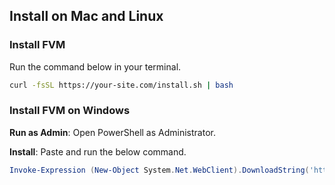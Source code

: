 ## Install on Mac and Linux

### Install FVM

Run the command below in your terminal.

```bash
curl -fsSL https://your-site.com/install.sh | bash
```

### Install FVM on Windows

**Run as Admin**: Open PowerShell as Administrator.

**Install**: Paste and run the below command.

```powershell
Invoke-Expression (New-Object System.Net.WebClient).DownloadString('https://your-site.com/install.ps1')
```
